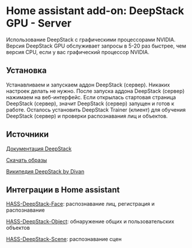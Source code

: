 # Home assistant add-on: DeepStack GPU - Server

Использование DeepStack с графическими процессорами NVIDIA. Версия DeepStack GPU обслуживает запросы в 5-20 раз быстрее, чем версия CPU, если у вас графический процессор NVIDIA.

## Установка
Устанавливаем и запускаем аддон DeepStack (сервер). Никаких настроек делать не нужно. После запуска аддона DeepStack (сервер) нажимаем на веб-интерфейс. Если открылась стартовая страница DeepStack (сервер), значит DeepStack (сервер) запущен и готов к работе. Осталось установить DeepStack Trainer (клиент) для обучения DeepStack (сервер) и проверки распознавания лиц и объектов.

## Источники
[Документация DeepStack](https://docs.deepstack.cc)

[Скачать образы](https://registry.hub.docker.com/r/deepquestai/deepstack/tags)

[Википедия DeepStack by Divan](https://github.com/DivanX10/Home-Assistant-Add-on-Deepstack/wiki)

## Интеграции в Home assistant
[HASS-DeepStack-Face](https://github.com/robmarkcole/HASS-Deepstack-face): распознавание лиц, регистрация и распознавание

[HASS-DeepStack-Object](https://github.com/robmarkcole/HASS-Deepstack-object): обнаружение общих и пользовательских объектов

[HASS-DeepStack-Scene](https://github.com/robmarkcole/HASS-Deepstack-scene): распознавание сцен
